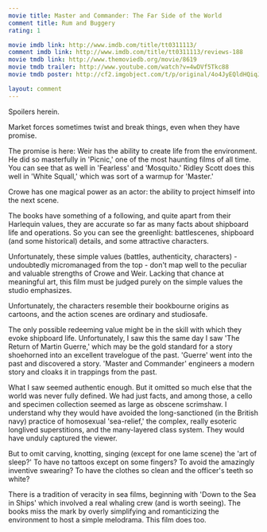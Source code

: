 ```yaml
---
movie title: Master and Commander: The Far Side of the World
comment title: Rum and Buggery
rating: 1

movie imdb link: http://www.imdb.com/title/tt0311113/
comment imdb link: http://www.imdb.com/title/tt0311113/reviews-188
movie tmdb link: http://www.themoviedb.org/movie/8619
movie tmdb trailer: http://www.youtube.com/watch?v=4wDVf5Tkc88
movie tmdb poster: http://cf2.imgobject.com/t/p/original/4o4JyEQldHQiqJn0BBRFppDmI65.jpg

layout: comment
---
```


Spoilers herein.

 Market forces sometimes twist and break things, even when they have promise.

 The promise is here: Weir has the ability to create life from the environment. He did so  masterfully in 'Picnic,' one of the most haunting films of all time. You can see that as  well in 'Fearless'  and 'Mosquito.' Ridley Scott does this well in 'White Squall,' which was  sort of a warmup for 'Master.'

 Crowe has one magical power as an actor: the ability to project himself into the next  scene.

 The books have something of a following, and quite apart from their Harlequin values,  they are accurate so far as many facts about shipboard life and operations. So you can  see the greenlight: battlescenes, shipboard (and some historical) details, and some  attractive characters.

 Unfortunately, these simple values (battles, authenticity, characters) - undoubtedly  micromanaged from the top - don't map well to the peculiar and valuable strengths of  Crowe and Weir. Lacking that chance at meaningful art, this film must be judged purely  on the simple values the studio emphasizes.

 Unfortunately, the characters resemble their bookbourne origins as cartoons, and the  action scenes are ordinary and studiosafe.

 The only possible redeeming value might be in the skill with which they evoke shipboard  life. Unfortunately, I saw this the same day I saw 'The Return of Martin Guerre,' which  may be the gold standard for a story shoehorned into an excellent travelogue of the past.  'Guerre' went into the past and discovered a story. 'Master and Commander' engineers a  modern story and cloaks it in trappings from the past.

 What I saw seemed authentic enough. But it omitted so much else that the world was  never fully defined. We had just facts, and among those, a cello and specimen collection  seemed as large as obscene scrimshaw. I understand why they would have avoided the  long-sanctioned (in the British navy) practice of homosexual 'sea-relief,' the complex,  really esoteric longlived superstitions, and the many-layered class system. They would  have unduly captured the viewer.

 But to omit carving, knotting, singing (except for one lame scene) the 'art of sleep?' To  have no tattoos except on some fingers? To avoid the amazingly inventive swearing? To  have the clothes so clean and the officer's teeth so white?

 There is a tradition of veracity in sea films, beginning with 'Down to the Sea in Ships'  which involved a real whaling crew (and is worth seeing). The books miss the mark by  overly simplifying and romanticizing the environment to host a simple melodrama. This  film does too.